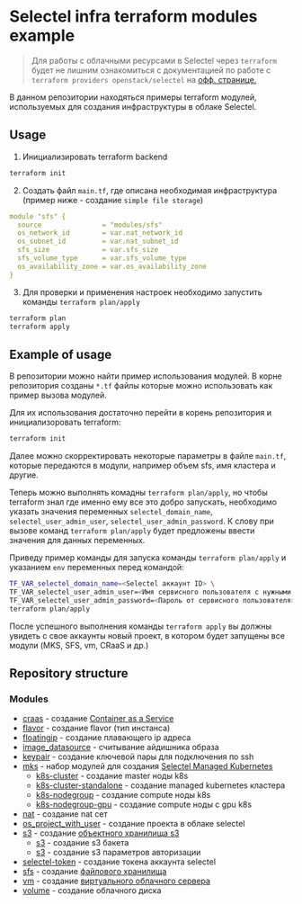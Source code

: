 # Selectel infra terraform modules example


> Для работы с облачными ресурсами в Selectel через `terraform` будет не лишним ознакомиться с документацией по работе с `terraform providers openstack/selectel` на [офф. странице.](https://docs.selectel.ru/terraform/)

В данном репозитории находяться примеры terraform модулей, используемых для создания инфраструктуры в облаке Selectel.

## Usage

1. Инициализировать terraform backend
```bash
terraform init
```

2. Создать файл `main.tf`,  где описана необходимая инфраструктура (пример ниже - создание `simple file storage`)
```yaml
module "sfs" {
  source               = "modules/sfs"
  os_network_id        = var.nat_network_id
  os_subnet_id         = var.nat_subnet_id
  sfs_size             = var.sfs_size
  sfs_volume_type      = var.sfs_volume_type
  os_availability_zone = var.os_availability_zone
}
```

3. Для проверки и применения настроек необходимо запустить команды `terraform plan/apply`
```bash
terraform plan
terraform apply
```

## Example of usage

В репозитории можно найти пример использования модулей. В корне репозитория созданы `*.tf` файлы которые можно использовать как пример вызова модулей.

Для их использования достаточно перейти в корень репозитория и инициализоровать terraform:

```bash
terraform init
```

Далее можно скорректировать некоторые параметры в файле `main.tf`, которые передаются в модули, например объем sfs, имя кластера и другие.

Теперь можно выполнять комадны `terraform plan/apply`, но чтобы terraform знал где именно ему все это добро запускать, необходимо указать значения переменных `selectel_domain_name`, `selectel_user_admin_user`, `selectel_user_admin_password`. К слову при вызове команд `terraform plan/apply` будет предложены ввести значения для данных переменных.

Приведу пример команды для запуска команды `terraform plan/apply` и указанием `env` переменных перед командой:

```bash
TF_VAR_selectel_domain_name=<Selectel аккаунт ID> \
TF_VAR_selectel_user_admin_user=<Имя сервисного пользователя с нужными правами> \
TF_VAR_selectel_user_admin_password=<Пароль от сервисного пользователя> \
terraform plan/apply
```

После успешного выполнения команды `terraform apply` вы должны увидеть с свое аккаунты новый проект, в котором будет запущены все модули (MKS, SFS, vm, CRaaS и др.)

## Repository structure

### Modules

  * [craas](modules/craas) - создание [Container as a Service](https://selectel.ru/services/cloud/container-registry/)
  * [flavor](modules/flavor) - создание flavor (тип инстанса)
  * [floatingip](modules/floatingip) - создание плавающего ip адреса
  * [image_datasource](modules/image_datasource) - считывание айдишника образа
  * [keypair](modules/keypair) - создание ключевой пары для подключения по ssh
  * [mks](modules/mks) - набор модулей для создания [Selectel Managed Kubernetes](https://selectel.ru/services/cloud/kubernetes/)
    * [k8s-cluster](modules/mks/k8s-cluster) - создание master ноды k8s
    * [k8s-cluster-standalone](modules/mks/k8s-cluster-standalone) - создание managed kubernetes кластера
    * [k8s-nodegroup](modules/mks/k8s-nodegroup) - создание compute ноды k8s
    * [k8s-nodegroup-gpu](modules/mks/k8s-nodegroup-gpu) - создание compute ноды с gpu k8s
  * [nat](modules/nat) - создание nat сет
  * [os_project_with_user](modules/os_project_with_user) - создание проекта в облаке selectel
  * [s3](modules/s3) - создание [объектного хранилища s3](https://selectel.ru/services/cloud/storage/)
    * [s3](modules/s3-bucket) - создание s3 бакета
    * [s3](modules/s3-credentioals) - создание s3 параметров авторизации
  * [selectel-token](modules/selectel) - создание токена аккаунта selectel
  * [sfs](modules/sfs) - создание [файлового хранилища](https://selectel.ru/lab/file-storage/)
  * [vm](modules/vm) - создание [виртуального облачного сервера](https://selectel.ru/services/cloud/servers/)
  * [volume](modules/volume) - создание облачного диска